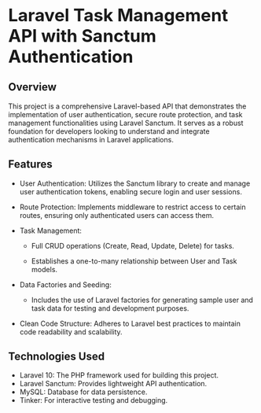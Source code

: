 <h1 style="font-size: 2.5em; font-weight: bold; margin-bottom: 0;text-decoration: none;">Laravel Task Management API with Sanctum Authentication</h1>

## Overview

This project is a comprehensive Laravel-based API that demonstrates the implementation of user authentication, secure route protection, and task management functionalities using Laravel Sanctum. It serves as a robust foundation for developers looking to understand and integrate authentication mechanisms in Laravel applications.


## Features
- User Authentication: Utilizes the Sanctum library to create and manage user authentication tokens, enabling secure login and user sessions.
- Route Protection: Implements middleware to restrict access to certain routes, ensuring only authenticated users can access them.
- Task Management:
    - Full CRUD operations (Create, Read, Update, Delete) for tasks.

    - Establishes a one-to-many relationship between User and Task models.
  
- Data Factories and Seeding:
    - Includes the use of Laravel factories for generating sample user and task data for testing and development purposes.
- Clean Code Structure: Adheres to Laravel best practices to maintain code readability and scalability.

## Technologies Used
- Laravel 10: The PHP framework used for building this project.
- Laravel Sanctum: Provides lightweight API authentication.
- MySQL: Database for data persistence.
- Tinker: For interactive testing and debugging.



